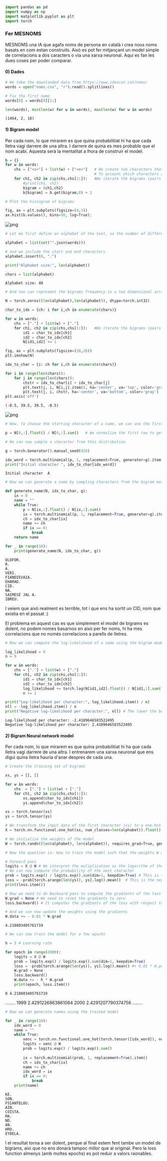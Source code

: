 ```python
import pandas as pd
import numpy as np
import matplotlib.pyplot as plt
import torch
```

### Fer MESNOMS

MESNOMS una IA que agafa noms de persona en català i crea nous noms basats en com estan construits. Això es pot fer mitjançant un model simple de correlacions a dos caracters o via una xarxa neuronal. Aquí es fan les dues coses per poder comparar.

#### 0) Dades


```python
# We take the downloaded data from https://www.idescat.cat/noms/
words = open("noms.csv", "r").read().splitlines()

# Fix the first name
words[0] = words[0][1:]
```


```python
len(words), min(len(w) for w in words), max(len(w) for w in words)
```




    (1464, 2, 18)



#### 1) Bigram model

Per cada nom, lo que mirarem es que quina probabilitiat hi ha que cada lletra vagi darrere de una altra. I darrere de quina es mes probable que el nom acabi. Aquesta serà la mentalitat a lhora de construir el model.


```python
b = {}
for w in words:
    chs = ["<s>"] + list(w) + ["<e>"]   # We create two characters that say when name start and ends.
                                        # To account which characters are more likely to start and end.
    for ch1, ch2 in zip(chs,chs[1:]):   #We iterate the bigrams (pairs of consecutive chs)
        #print(ch1, ch2)
        bigram = (ch1,ch2)
        b[bigram] = b.get(bigram,0) + 1
```


```python
# Plot the histogram of bigrams

fig, ax = plt.subplots(figsize=(4,3))
ax.hist(b.values(), bins=50, log=True);
```


    
![png](output_7_0.png)
    



```python
# Let me first define an alphabet of the text, so the number of different characters in our dataset

alphabet = list(set("".join(words)))

# and we include the start and end characters
alphabet.insert(0, ".")

print("Alphabet size:", len(alphabet))

chars = list(alphabet)
```

    Alphabet size: 40
    


```python
# And now can represent the bigrams frequency in a two dimensional array using Pytorch

N = torch.zeros((len(alphabet),len(alphabet)), dtype=torch.int32)

char_to_idx = {ch: i for i,ch in enumerate(chars)}
```


```python
for w in words:
    chs = ["."] + list(w) + ["."] 
    for ch1, ch2 in zip(chs,chs[1:]):   #We iterate the bigrams (pairs of consecutive chs)
        id1 = char_to_idx[ch1]
        id2 = char_to_idx[ch2]
        N[id1,id2] += 1
```


```python
fig, ax = plt.subplots(figsize=(20,20))
plt.imshow(N)

idx_to_char = {i: ch for i,ch in enumerate(chars)}

for i in range(len(chars)):
    for j in range(len(chars)):
        chstr = idx_to_char[i] + idx_to_char[j]
        plt.text(j, i, N[i,j].item(), ha='center', va='top', color='gray')
        plt.text(j, i, chstr, ha='center', va='bottom', color='gray')
plt.axis('off')
```




    (-0.5, 39.5, 39.5, -0.5)




    
![png](output_11_1.png)
    



```python
# Now, to choose the starting character of a name, we can use the first row of the matrix N

p = N[0,:].float() / N[0,:].sum()   # We normalize the first row to get a probability distribution
```


```python
# We can now sample a character from this distribution

g = torch.Generator().manual_seed(420)

idx_word = torch.multinomial(p, 1, replacement=True, generator=g).item()
print("Initial character ", idx_to_char[idx_word])
```

    Initial character  A
    


```python
# Now we can generate a name by sampling characters from the bigram matrix

def generate_name(N, idx_to_char, g):
    ix = 0
    name = ""
    while True:
        p = N[ix,:].float() / N[ix,:].sum()
        ix = torch.multinomial(p, 1, replacement=True, generator=g).item()
        ch = idx_to_char[ix]
        name += ch
        if ix == 0:
            break
    return name
```


```python
for _ in range(10):
    print(generate_name(N, idx_to_char, g))
```

    OLOFOR.
    R.
    A.
    VERI.
    FIANDIEVAIA.
    EHARAD.
    CID.
    NA.
    SAIMESÉ JAL A.
    IBREU.
    

I veiem que això realment es terrible, tot i que ens ha sortit un CID, nom que existia en el passat :)

El problema en aquest cas es que simplement el model de bigrams es dolent, no podem nomes basarnos en això per fer noms, hi ha mes correlacions que no només correlacions a parells de lletres.


```python
# Now we can compute the log-likelihood of a name using the bigram model.

log_likelihood = 0
n = 0

for w in words:
    chs = ["."] + list(w) + ["."]
    for ch1, ch2 in zip(chs,chs[1:]):
        id1 = char_to_idx[ch1]
        id2 = char_to_idx[ch2]
        log_likelihood += torch.log(N[id1,id2].float() / N[id1,:].sum())
        n += 1

print("Log-likelihood per character:", log_likelihood.item() / n)
nll = -log_likelihood.item() / n
print("Negative log-likelihood per character:", nll) # The lower the better, it is a measure of how well the model fits the data
```

    Log-likelihood per character: -2.4189646583522495
    Negative log-likelihood per character: 2.4189646583522495
    

#### 2) Bigram Neural network model

Per cada nom, lo que mirarem es que quina probabilitiat hi ha que cada lletra vagi darrere de una altra. I entrenarem una xarxa neuronal que ens digui quina lletra hauria d'anar despres de cada una. 


```python
# Create the training set of bigrams

xs, ys = [], []

for w in words:
    chs  = ["."] + list(w) + ["."]
    for ch1, ch2 in zip(chs,chs[1:]):
        xs.append(char_to_idx[ch1])
        ys.append(char_to_idx[ch2])

xs = torch.tensor(xs)
ys = torch.tensor(ys)

# We transform the input data of the first character (xs) to a one-hot encoding
X = torch.nn.functional.one_hot(xs, num_classes=len(alphabet)).float()
```


```python
# We initialize the weights of the model
W = torch.randn((len(alphabet), len(alphabet)), requires_grad=True, generator=g)   # The first dimension is the input, the second is the output
```


```python
# Now the question is: How to train the model such that the weights W are such that the probability of the next character is the one that minimizes the negative log-likelihood?    

# Forward pass
logits = X @ W # We interpret the muliplication as the logarithm of the probability of the next character
# We can now compute the probability of the next character
prob = logits.exp() / logits.exp().sum(dim=1, keepdim=True) # This is the softmax function
loss = -prob[torch.arange(len(ys)), ys].log().mean()  # This is the negative log-likelihood
print(loss.item())

# Now we need to do Backward pass to compute the gradients of the loss with respect to the weights
W.grad = None # We need to reset the gradients to zero
loss.backward() # It computes the gradients of the loss with respect to the weights and stores them in W.grad

# And we can now update the weights using the gradients
W.data += - 0.01 * W.grad
```

    4.218803405761719
    


```python
# We can now train the model for a few epochs

h = 5 # Learning rate

for epoch in range(2000):
    logits = X @ W
    prob = logits.exp() / logits.exp().sum(dim=1, keepdim=True)
    loss = -prob[torch.arange(len(ys)), ys].log().mean() #+ 0.01 * W.pow(2).sum() # We can add a L2 regularization term to avoid overfitting
    W.grad = None
    loss.backward()
    W.data += - h * W.grad 
    print(epoch, loss.item())
```

    0 4.218803405761719
........
    1999 2.4291226863861084
    2000 2.4291207790374756
........
    


```python
# Now we can generate names using the trained model

for _ in range(10):
    idx_word = 0
    name = ""
    while True:
        xenc = torch.nn.functional.one_hot(torch.tensor([idx_word]), num_classes=len(alphabet)).float()
        logits = xenc @ W
        prob = logits.exp() / logits.exp().sum()
        
        ix = torch.multinomial(prob, 1, replacement=True).item()
        ch = idx_to_char[ix]
        name += ch
        idx_word = ix
        if ix == 0:
            break
    print(name)
```

    KÈ.
    SON.
    FSIANTELOU.
    AIN.
    COÍSTA.
    MA.
    ND.
    AN.
    HRO.
    EYDELA.
    

I el resultat torna a ser dolent, perque al final estem fent tambe un model de bigrams, aixi que no ens donarà tampoc millor que al original. Pero la loss function almenys (amb moltes epochs) es pot reduir a valors raonables.


```python

```
